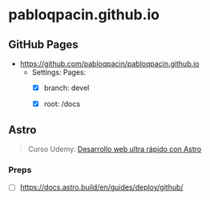 # pabloqpacin.github.io



## GitHub Pages

<!-- 
- [HOW TO](https://pages.github.com/)
    - [x] nope, rather use astro ig - [Jekyll (static site generator)](https://jekyllrb.com/docs/)
    - [ ] CNAME
    - [ ] [GitHub Pages: 404, submodules, ...](https://docs.github.com/en/pages)
- use an actual webdev framework maybe?
    - [ ] htmx
    - [ ] next.js
    - [ ] re*ct
    - [x] astro
 -->


- https://github.com/pabloqpacin/pabloqpacin.github.io
  - Settings: Pages:
    - [x] branch: devel
    - [x] root: /docs


<!-- 
## devel

```bash
cd server
vagrant up && vagrant ssh

sudo -i
cd /opt/docs
python3 -m http.server
# EDIT STUFF
```

---

-->


## Astro

<!-- ```bash
npm run dev -- --host
``` -->

<!-- - [ ] https://jekyllrb.com/docs/posts/
- [ ] https://docs.astro.build/en/guides/deploy/github/ -->

> Curso Udemy: [Desarrollo web ultra rápido con Astro](https://www.udemy.com/course/desarrollo-web-ultra-rapido-con-astro/?couponCode=SKILLS4SALEB)


### Preps

- [ ] https://docs.astro.build/en/guides/deploy/github/

